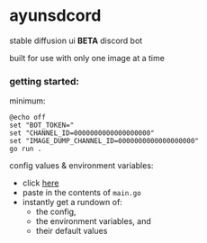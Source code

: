 # ayunsdcord
stable diffusion ui **BETA** discord bot

built for use with only one image at a time

### getting started:
minimum:
```batch
@echo off
set "BOT_TOKEN="
set "CHANNEL_ID=0000000000000000000"
set "IMAGE_DUMP_CHANNEL_ID=0000000000000000000"
go run .
```

config values & environment variables:
- click [here](https://regex101.com/r/AMGrCX/1)
- paste in the contents of `main.go`
- instantly get a rundown of:
  - the config,
  - the environment variables, and
  - their default values